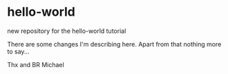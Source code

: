 # hello-world
new repository for the hello-world tutorial

There are some changes I'm describing here.
Apart from that nothing more to say...

Thx and BR
Michael
